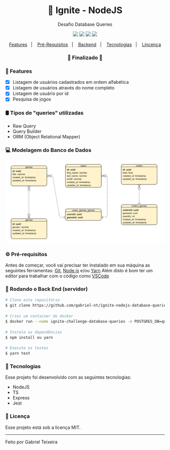 <h1 align="center">
    🚀 Ignite - NodeJS
</h1>
<p align="center">Desafio Database Queries</p>

<p align="center">
  <img src="https://img.shields.io/badge/node-14.15.4-green"/>
  <img src="https://img.shields.io/badge/score-10.00-important" />
  <img src="https://img.shields.io/badge/last%20commit-september-blue" />
  <img src="https://img.shields.io/badge/license-MIT-success"/>
</p>

<p align="center">
  <a href="#-features">Features</a>&nbsp;&nbsp;&nbsp;|&nbsp;&nbsp;&nbsp;
  <a href="#-pré-requisitos">Pré-Requisitos</a>&nbsp;&nbsp;&nbsp;|&nbsp;&nbsp;&nbsp;
  <a href="#-rodando-o-back-end-servidor">Backend</a>&nbsp;&nbsp;&nbsp;|&nbsp;&nbsp;&nbsp;
  <a href="#-tecnologias">Tecnologias</a>&nbsp;&nbsp;&nbsp;|&nbsp;&nbsp;&nbsp;
  <a href="#-licença">Lincença</a>
</p>

<h3 align="center"> 
🚧  Finalizado  🚧
</h3>

### 📎 Features

- [x] Listagem de usuários cadastrados em ordem alfabética
- [x] Listagem de usuários através do nome completo
- [x] Listagem de usuário por id
- [x] Pesquisa de jogos

### 🛢 Tipos de "queries" utilizadas
- Raw Query
- Query Builder
- ORM (Object Relational Mapper)

### 💻 Modelagem do Banco de Dados

<img src="https://github.com/gabriel-nt/ignite-nodejs-database-queries/blob/main/src/assets/diagram.png" />

### ⚙ Pré-requisitos

Antes de começar, você vai precisar ter instalado em sua máquina as seguintes ferramentas:
[Git](https://git-scm.com), [Node.js](https://nodejs.org/en/) e/ou [Yarn](https://https://yarnpkg.com/) 
Além disto é bom ter um editor para trabalhar com o código como [VSCode](https://code.visualstudio.com/)

### 🎲 Rodando o Back End (servidor)

```bash
# Clone este repositório
$ git clone https://github.com/gabriel-nt/ignite-nodejs-database-queries

# Criei um container do docker
$ docker run --name ignite-challenge-database-queries -e POSTGRES_DB=queries_challenge -e POSTGRES_PASSWORD=docker -p 5432:5432 -d postgres

# Instale as dependências
$ npm install ou yarn

# Execute os testes
$ yarn test

```

### :rocket: Tecnologias

Esse projeto foi desenvolvido com as seguintes tecnologias:

- NodeJS
- TS
- Express
- Jest

### :memo: Licença

Esse projeto está sob a licença MIT.

<hr/>

Feito por Gabriel Teixeira
